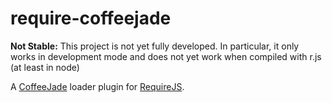 # require-coffeejade

**Not Stable:** This project is not yet fully developed. In particular, it only
works in development mode and does not yet work when compiled with r.js (at
least in node)

A [CoffeeJade](https://github.com/fusesource/coffeejade) loader plugin for
[RequireJS](http://requirejs.org/).
